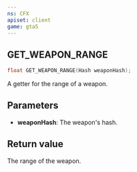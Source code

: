 ```yaml
---
ns: CFX
apiset: client
game: gta5
---
```


## GET_WEAPON_RANGE

```c
float GET_WEAPON_RANGE(Hash weaponHash);
```

A getter for the range of a weapon.

## Parameters

- **weaponHash**: The weapon's hash.

## Return value

The range of the weapon.
